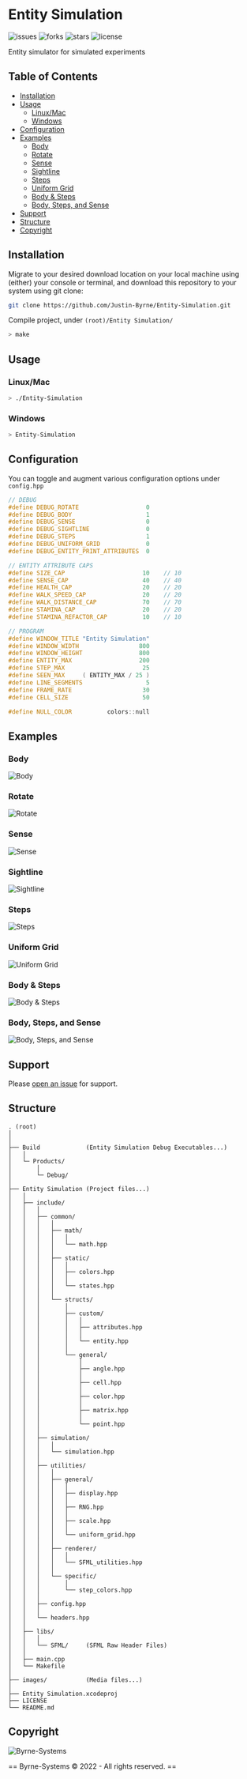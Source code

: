 # Entity Simulation

![issues](https://img.shields.io/github/issues/Justin-Byrne/Entity-Simulation)
![forks](https://img.shields.io/github/forks/Justin-Byrne/Entity-Simulation)
![stars](https://img.shields.io/github/stars/Justin-Byrne/Entity-Simulation)
![license](https://img.shields.io/github/license/Justin-Byrne/Entity-Simulation)

Entity simulator for simulated experiments

## Table of Contents
- [Installation](#installation)
- [Usage](#usage)
  - [Linux/Mac](#linux/mac)
  - [Windows](#windows)
- [Configuration](#configuration)
- [Examples](#examples)
  - [Body](#body)
  - [Rotate](#rotate)
  - [Sense](#sense)
  - [Sightline](#sightline)
  - [Steps](#steps)
  - [Uniform Grid](#uniform-grid)
  - [Body & Steps](#body-&-steps)
  - [Body, Steps, and Sense](#body,-steps,-and-sense)
- [Support](#support)
- [Structure](#structure)
- [Copyright](#copyright)

## Installation

Migrate to your desired download location on your local machine using (either) your console or terminal, and download this repository to your system using git clone:

```sh
git clone https://github.com/Justin-Byrne/Entity-Simulation.git
```

Compile project, under `(root)/Entity Simulation/`

```sh
> make
```

## Usage

### Linux/Mac

```sh
> ./Entity-Simulation
```

### Windows

```sh
> Entity-Simulation
```

## Configuration

You can toggle and augment various configuration options under `config.hpp`


```c++
// DEBUG
#define DEBUG_ROTATE                   0
#define DEBUG_BODY                     1
#define DEBUG_SENSE                    0
#define DEBUG_SIGHTLINE                0
#define DEBUG_STEPS                    1
#define DEBUG_UNIFORM_GRID             0
#define DEBUG_ENTITY_PRINT_ATTRIBUTES  0

// ENTITY ATTRIBUTE CAPS
#define SIZE_CAP                      10    // 10
#define SENSE_CAP                     40    // 40
#define HEALTH_CAP                    20    // 20
#define WALK_SPEED_CAP                20    // 20
#define WALK_DISTANCE_CAP             70    // 70
#define STAMINA_CAP                   20    // 20
#define STAMINA_REFACTOR_CAP          10    // 10

// PROGRAM
#define WINDOW_TITLE "Entity Simulation"
#define WINDOW_WIDTH                 800
#define WINDOW_HEIGHT                800
#define ENTITY_MAX                   200
#define STEP_MAX                      25
#define SEEN_MAX     ( ENTITY_MAX / 25 )
#define LINE_SEGMENTS                  5
#define FRAME_RATE                    30
#define CELL_SIZE                     50

#define NULL_COLOR          colors::null

```

## Examples

### Body

![Body](https://github.com/Justin-Byrne/Entity-Simulation/blob/main/images/body.gif)

### Rotate

![Rotate](https://github.com/Justin-Byrne/Entity-Simulation/blob/main/images/rotate.gif)

### Sense

![Sense](https://github.com/Justin-Byrne/Entity-Simulation/blob/main/images/sense.gif)

### Sightline

![Sightline](https://github.com/Justin-Byrne/Entity-Simulation/blob/main/images/sighline.gif)

### Steps

![Steps](https://github.com/Justin-Byrne/Entity-Simulation/blob/main/images/steps.gif)

### Uniform Grid

![Uniform Grid](https://github.com/Justin-Byrne/Entity-Simulation/blob/main/images/uniform_grid.gif)

### Body & Steps

![Body & Steps](https://github.com/Justin-Byrne/Entity-Simulation/blob/main/images/body_n_steps.gif)

### Body, Steps, and Sense

![Body, Steps, and Sense](https://github.com/Justin-Byrne/Entity-Simulation/blob/main/images/body_n_steps_n_sense.gif)

## Support

Please [open an issue](https://github.com/Justin-Byrne/Entity-Simulation/issues/new) for support.

## Structure

    . (root)
    │
    │
    ├── Build             (Entity Simulation Debug Executables...)
    │   │
    │   └─ Products/
    │       │
    │       └─ Debug/
    │
    ├── Entity Simulation (Project files...)
    │   │
    │   ├── include/
    │   │   │
    │   │   ├── common/
    │   │   │   │
    │   │   │   ├── math/
    │   │   │   │   │
    │   │   │   │   └── math.hpp
    │   │   │   │
    │   │   │   ├── static/
    │   │   │   │   │
    │   │   │   │   ├── colors.hpp
    │   │   │   │   │
    │   │   │   │   └── states.hpp
    │   │   │   │
    │   │   │   └── structs/
    │   │   │       │
    │   │   │       ├── custom/
    │   │   │       │   │
    │   │   │       │   ├── attributes.hpp
    │   │   │       │   │
    │   │   │       │   └── entity.hpp
    │   │   │       │
    │   │   │       └── general/
    │   │   │           │
    │   │   │           ├── angle.hpp
    │   │   │           │
    │   │   │           ├── cell.hpp
    │   │   │           │
    │   │   │           ├── color.hpp
    │   │   │           │
    │   │   │           ├── matrix.hpp
    │   │   │           │
    │   │   │           └── point.hpp
    │   │   │        
    │   │   ├── simulation/
    │   │   │   │
    │   │   │   └── simulation.hpp
    │   │   │
    │   │   ├── utilities/
    │   │   │   │
    │   │   │   ├── general/
    │   │   │   │   │
    │   │   │   │   ├── display.hpp
    │   │   │   │   │
    │   │   │   │   ├── RNG.hpp
    │   │   │   │   │
    │   │   │   │   ├── scale.hpp
    │   │   │   │   │
    │   │   │   │   └── uniform_grid.hpp
    │   │   │   │
    │   │   │   ├── renderer/
    │   │   │   │   │
    │   │   │   │   └── SFML_utilities.hpp
    │   │   │   │
    │   │   │   └── specific/
    │   │   │       │
    │   │   │       └── step_colors.hpp
    │   │   │
    │   │   ├── config.hpp
    │   │   │
    │   │   └── headers.hpp
    │   │           
    │   ├── libs/
    │   │   │
    │   │   └── SFML/     (SFML Raw Header Files)
    │   │
    │   ├── main.cpp
    │   └── Makefile
    │
    ├── images/           (Media files...)
    │
    ├── Entity Simulation.xcodeproj
    ├── LICENSE
    └── README.md


## Copyright

![Byrne-Systems](http://byrne-systems.com/content/static/cube_sm.png)

== Byrne-Systems © 2022 - All rights reserved. ==
